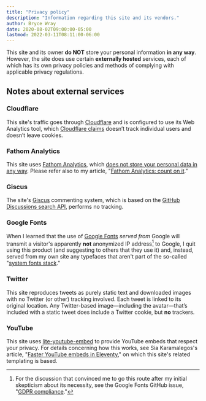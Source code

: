```yaml
---
title: "Privacy policy"
description: "Information regarding this site and its vendors."
author: Bryce Wray
date: 2020-08-02T09:00:00-05:00
lastmod: 2022-03-11T08:11:00-06:00
---
```


This site and its owner **do NOT** store your personal information **in any way**. However, the site does use certain **externally hosted** services, each of which has its own privacy policies and methods of complying with applicable privacy regulations.

## Notes about external services

### Cloudflare

This site's traffic goes through [Cloudflare](https://cloudflare.com) and is configured to use its Web Analytics tool, which [Cloudflare claims](https://blog.cloudflare.com/privacy-first-web-analytics/) doesn’t track individual users and doesn’t leave cookies.

### Fathom Analytics

This site uses [Fathom Analytics](https://usefathom.com), which [does not store your personal data in any way](https://usefathom.com/blog/anonymization). Please refer also to my article, "[Fathom Analytics: count on it](/posts/2020/06/fathom-analytics-count-on-it/)."

### Giscus

The site's [Giscus](https://giscus.app) commenting system, which is based on the [GitHub Discussions search API](https://docs.github.com/en/graphql/guides/using-the-graphql-api-for-discussions#search), performs no tracking.

### Google Fonts

When I learned that the use of [Google Fonts](https://fonts.google.com) *served from* Google will transmit a visitor's apparently **not** anonymized IP address[^Issue1495] to Google, I quit using this product (and suggesting to others that they use it) and, instead, served from my own site any typefaces that aren't part of the so-called "[system fonts stack](/posts/2018/10/web-typography-part-2/)."

[^Issue1495]: For the discussion that convinced me to go this route after my initial skepticism about its necessity, see the Google Fonts GitHub issue, "[GDPR compliance](https://github.com/google/fonts/issues/1495)."

### Twitter

This site reproduces tweets as purely static text and downloaded images with no Twitter (or other) tracking involved. Each tweet is linked to its original location. Any Twitter-based image—including the avatar—that’s included with a static tweet does include a Twitter cookie, but **no** trackers.

### YouTube

This site uses [lite-youtube-embed](https://github.com/paulirish/lite-youtube-embed) to provide YouTube embeds that respect your privacy. For details concerning how this works, see Sia Karamalegos's article, "[Faster YouTube embeds in Eleventy](https://sia.codes/posts/lite-youtube-embed-eleventy/)," on which this site's related templating is based.
